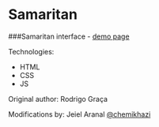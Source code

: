 Samaritan
=========
###Samaritan interface - [demo page](http://chemikhazi.github.io/Samaritan/)

Technologies:
* HTML
* CSS
* JS

Original author:
Rodrigo Graça

Modifications by:
Jeiel Aranal [@chemikhazi](http://twitter.com/chemikhazi)